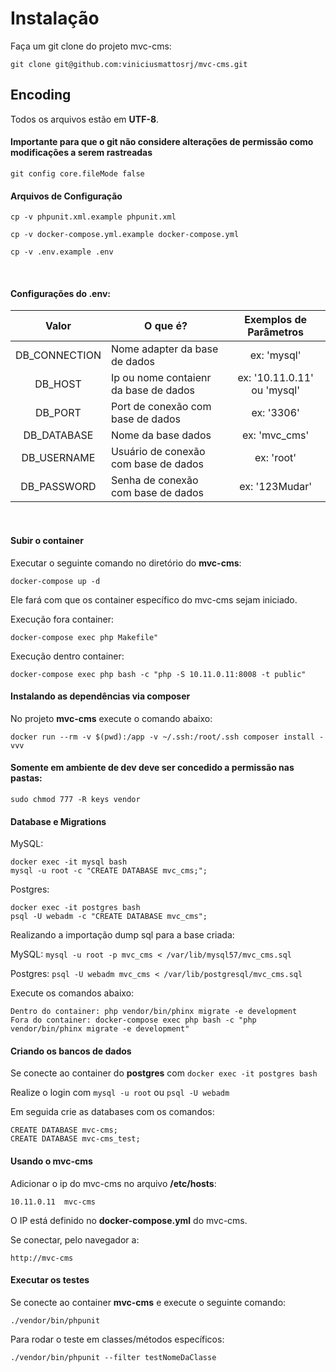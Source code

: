 # Instalação

Faça um git clone do projeto mvc-cms:

```
git clone git@github.com:viniciusmattosrj/mvc-cms.git
```

## Encoding

Todos os arquivos estão em **UTF-8**.

#### Importante para que o git não considere alterações de permissão como modificações a serem rastreadas

```
git config core.fileMode false
```

#### Arquivos de Configuração

```
cp -v phpunit.xml.example phpunit.xml

cp -v docker-compose.yml.example docker-compose.yml

cp -v .env.example .env
```

&nbsp;

#### Configurações do .env:

|     Valor     | O que é?                              |   Exemplos de Parâmetros    |
| :-----------: | ------------------------------------- | :-------------------------: |
| DB_CONNECTION | Nome adapter da base de dados         |         ex: 'mysql'         |
|    DB_HOST    | Ip ou nome contaienr da base de dados | ex: '10.11.0.11' ou 'mysql' |
|    DB_PORT    | Port de conexão com base de dados     |         ex: '3306'          |
|  DB_DATABASE  | Nome da base dados                    |        ex: 'mvc_cms'        |
|  DB_USERNAME  | Usuário de conexão com base de dados  |         ex: 'root'          |
|  DB_PASSWORD  | Senha de conexão com base de dados    |       ex: '123Mudar'        |

&nbsp;

#### Subir o container

Executar o seguinte comando no diretório do **mvc-cms**:

```
docker-compose up -d
```

Ele fará com que os container específico do mvc-cms sejam iniciado.

Execução fora container:

```
docker-compose exec php Makefile"
```

Execução dentro container:

```
docker-compose exec php bash -c "php -S 10.11.0.11:8008 -t public"
```

#### Instalando as dependências via composer

No projeto **mvc-cms** execute o comando abaixo:

```
docker run --rm -v $(pwd):/app -v ~/.ssh:/root/.ssh composer install -vvv
```

#### Somente em ambiente de dev deve ser concedido a permissão nas pastas:

```
sudo chmod 777 -R keys vendor
```

#### Database e Migrations

MySQL:

```
docker exec -it mysql bash
mysql -u root -c "CREATE DATABASE mvc_cms;";
```

Postgres:

```
docker exec -it postgres bash
psql -U webadm -c "CREATE DATABASE mvc_cms";
```

Realizando a importação dump sql para a base criada:

MySQL: `mysql -u root -p mvc_cms < /var/lib/mysql57/mvc_cms.sql`

Postgres: `psql -U webadm mvc_cms < /var/lib/postgresql/mvc_cms.sql`

Execute os comandos abaixo:

```
Dentro do container: php vendor/bin/phinx migrate -e development
Fora do container: docker-compose exec php bash -c "php vendor/bin/phinx migrate -e development"
```

#### Criando os bancos de dados

Se conecte ao container do **postgres** com `docker exec -it postgres bash`

Realize o login com `mysql -u root` ou `psql -U webadm`

Em seguida crie as databases com os comandos:

```
CREATE DATABASE mvc-cms;
CREATE DATABASE mvc-cms_test;
```

#### Usando o mvc-cms

Adicionar o ip do mvc-cms no arquivo **/etc/hosts**:

```
10.11.0.11  mvc-cms
```

O IP está definido no **docker-compose.yml** do mvc-cms.

Se conectar, pelo navegador a:

```
http://mvc-cms
```

#### Executar os testes

Se conecte ao container **mvc-cms** e execute o seguinte comando:

```
./vendor/bin/phpunit
```

Para rodar o teste em classes/métodos específicos:

```
./vendor/bin/phpunit --filter testNomeDaClasse
```
